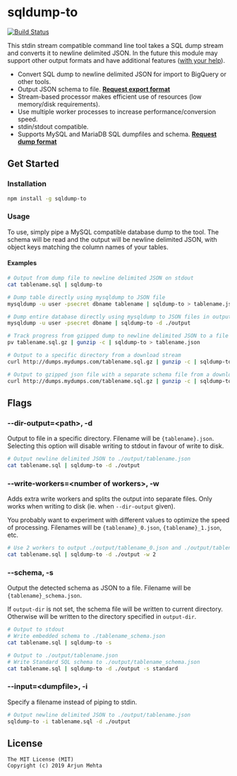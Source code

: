 # sqldump-to
[![Build Status](https://travis-ci.org/arjunmehta/sqldump-to.svg?branch=master)](https://travis-ci.org/arjunmehta/sqldump-to)

This stdin stream compatible command line tool takes a SQL dump stream and converts it to newline delimited JSON. In the future this module may support other output formats and have additional features ([with your help](https://github.com/arjunmehta/sqldump-to/issues)).

- Convert SQL dump to newline delimited JSON for import to BigQuery or other tools.
- Output JSON schema to file. **[Request export format](https://github.com/arjunmehta/sqldump-to/issues)**
- Stream-based processor makes efficient use of resources (low memory/disk requirements).
- Use multiple worker processes to increase performance/conversion speed.
- stdin/stdout compatible.
- Supports MySQL and MariaDB SQL dumpfiles and schema. **[Request dump format](https://github.com/arjunmehta/sqldump-to/issues)**


## Get Started
### Installation
```bash
npm install -g sqldump-to
```

### Usage
To use, simply pipe a MySQL compatible database dump to the tool. The schema will be read and the output will be newline delimited JSON, with object keys matching the column names of your tables.


#### Examples
```bash
# Output from dump file to newline delimited JSON on stdout
cat tablename.sql | sqldump-to
```
```bash
# Dump table directly using mysqldump to JSON file
mysqldump -u user -psecret dbname tablename | sqldump-to > tablename.json
```
```bash
# Dump entire database directly using mysqldump to JSON files in output dir
mysqldump -u user -psecret dbname | sqldump-to -d ./output
```
```bash
# Track progress from gzipped dump to newline delimited JSON to a file
pv tablename.sql.gz | gunzip -c | sqldump-to > tablename.json
```
```bash
# Output to a specific directory from a download stream
curl http://dumps.mydumps.com/tablename.sql.gz | gunzip -c | sqldump-to -d ./output
```
```bash
# Output to gzipped json file with a separate schema file from a download stream
curl http://dumps.mydumps.com/tablename.sql.gz | gunzip -c | sqldump-to -s | gzip -9 > tablename.json.gz
```

## Flags
### --dir-output=\<path>, -d
Output to file in a specific directory. Filename will be `{tablename}.json`. Selecting this option will disable writing to stdout in favour of write to disk.

```bash
# Output newline delimited JSON to ./output/tablename.json
cat tablename.sql | sqldump-to -d ./output
```

### --write-workers=\<number of workers>, -w
Adds extra write workers and splits the output into separate files. Only works when writing to disk (ie. when `--dir-output` given).

You probably want to experiment with different values to optimize the speed of processing. Filenames will be `{tablename}_0.json`, `{tablename}_1.json`, etc.

```bash
# Use 2 workers to output ./output/tablename_0.json and ./output/tablename_1.json
cat tablename.sql | sqldump-to -d ./output -w 2
```

### --schema, -s
Output the detected schema as JSON to a file. Filename will be `{tablename}_schema.json`.

If `output-dir` is not set, the schema file will be written to current directory. Otherwise will be written to the directory specified in `output-dir`.

```bash
# Output to stdout
# Write embedded schema to ./tablename_schema.json
cat tablename.sql | sqldump-to -s
```
```bash
# Output to ./output/tablename.json
# Write Standard SQL schema to ./output/tablename_schema.json
cat tablename.sql | sqldump-to -d ./output -s standard
```

### --input=\<dumpfile>, -i
Specify a filename instead of piping to stdin.

```bash
# Output newline delimited JSON to ./output/tablename.json
sqldump-to -i tablename.sql -d ./output
```

## License
```
The MIT License (MIT)
Copyright (c) 2019 Arjun Mehta
```
